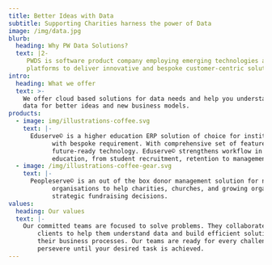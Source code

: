 ```yaml
---
title: Better Ideas with Data
subtitle: Supporting Charities harness the power of Data
image: /img/data.jpg
blurb:
  heading: Why PW Data Solutions?
  text: |2-
     PWDS is software product company employing emerging technologies and
     platforms to deliver innovative and bespoke customer-centric solutions.
intro:
  heading: What we offer
  text: >-
    We offer cloud based solutions for data needs and help you understand your
    data for better ideas and new business models. 
products:
  - image: img/illustrations-coffee.svg
    text: |-
      Eduserve© is a higher education ERP solution of choice for institutions
            with bespoke requirement. With comprehensive set of features and
            future-ready technology. Eduserve© strengthens workflow in higher
            education, from student recruitment, retention to management.
  - image: /img/illustrations-coffee-gear.svg
    text: |-
      Peopleserve© is an out of the box donor management solution for non-profit
            organisations to help charities, churches, and growing organisations make
            strategic fundraising decisions.
values:
  heading: Our values
  text: |-
    Our committed teams are focused to solve problems. They collaborate with our
        clients to help them understand data and build efficient solutions to the
        their business processes. Our teams are ready for every challenge and will
        persevere until your desired task is achieved.
---
```


